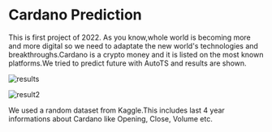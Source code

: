 # Cardano Prediction

This is first project of 2022. As you know,whole world is becoming more and more digital so 
we need to adaptate the new world's technologies and breakthroughs.Cardano is a crypto money and 
it is listed on the most known platforms.We tried to predict future with AutoTS and results are shown.

![results](https://user-images.githubusercontent.com/38746955/148267777-95bd9235-d825-4e28-bb18-7d1c9ea1d3e9.PNG)

![result2](https://user-images.githubusercontent.com/38746955/148267784-d834eafb-caef-4422-a777-f8a7939add6e.PNG)


We used a random dataset from Kaggle.This includes last 4 year informations about Cardano like Opening, Close, Volume etc.

